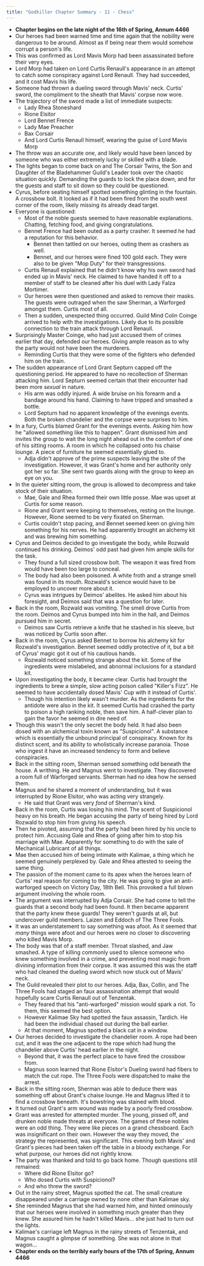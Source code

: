 ```yaml
---
title: "Godkiller Chapter Summary - 11 - Chess"
---
```

- **Chapter begins on the late night of the 16th of Spring, Annum 4466**
- Our heroes had been warned time and time again that the nobility were dangerous to be around. Almost as if being near them would somehow corrupt a person's life.
- This was confirmed as Lord Mavis Morp had been assassinated before their very eyes. 
- Lord Morp had taken on Lord Curtis Renaull's appearance in an attempt to catch some conspiracy against Lord Renaull. They had succeeded, and it cost Mavis his life.
- Someone had thrown a dueling sword through Mavis' neck. Curtis' sword, the compliment to the sheath that Mavis' corpse now wore.
- The trajectory of the sword made a list of immediate suspects:
	- Lady Rhea Stoneshard
	- Rione Elsitor
	- Lord Bennet Frence
	- Lady Mae Preacher
	- Bax Corsair
	- And Lord Curtis Renaull himself, wearing the guise of Lord Mavis Morp
- The throw was an accurate one, and likely would have been lanced by someone who was either extremely lucky or skilled with a blade.
- The lights began to come back on and The Corsair Twins, the Son and Daughter of the Bladehammer Guild's Leader took over the chaotic situation quickly. Demanding the guards to lock the place down, and for the guests and staff to sit down so they could be questioned.
- Cyrus, before seating himself spotted something glinting in the fountain. A crossbow bolt. It looked as if it had been fired from the south west corner of the room, likely missing its already dead target.
- Everyone is questioned:
	- Most of the noble guests seemed to have reasonable explanations. Chatting, fetching food, and giving congratulations.
	- Bennet Frence had been outed as a party crasher. It seemed he had a reputation for this behavior.
		- Bennet then tattled on our heroes, outing them as crashers as well.
		- Bennet, and our heroes were fined 100 gold each. They were also to be given "Mop Duty" for their transgressions.
	- Curtis Renaull explained that he didn't know why his own sword had ended up in Mavis' neck. He claimed to have handed it off to a member of staff to be cleaned after his duel with Lady Falza Mortimer.
	- Our heroes were then questioned and asked to remove their masks. The guests were outraged when the saw Sherman, a Warforged amongst them. Curtis most of all.
	- Then a sudden, unexpected thing occurred. Guild Mind Colin Coinge arrived to help with the investigations. Likely due to its possible connection to the train attack through Lord Renaull.
- Surprisingly Master Coinge, who had just accused them of crimes earlier that day, defended our heroes. Giving ample reason as to why the party would not have been the murderers.
	- Reminding Curtis that they were some of the fighters who defended him on the train.
- The sudden appearance of Lord Grant Septurn capped off the questioning period. He appeared to have no recollection of Sherman attacking him. Lord Septurn seemed certain that their encounter had been more *sexual* in nature.
	- His arm was oddly injured. A wide bruise on his forearm and a bandage around his hand. Claiming to have tripped and smashed a bottle.
	- Lord Septurn had no apparent knowledge of the evenings events. Both the broken chandelier and the corpse were surprises to him.
- In a fury, Curtis blamed Grant for the evenings events. Asking him how he "allowed something like this to happen". Grant dismissed him and invites the group to wait the long night ahead out in the comfort of one of his sitting rooms. A room in which he collapsed onto his chaise lounge. A piece of furniture he seemed essentially glued to.
	- Adja didn't approve of the prime suspects leaving the site of the investigation. However, it was Grant's home and her authority only got her so far. She sent two guards along with the group to keep an eye on you.
- In the quieter sitting room, the group is allowed to decompress and take stock of their situation.
	- Mae, Gale and Rhea formed their own little posse. Mae was upset at Curtis for some reason.
	- Rione and Grant were keeping to themselves, resting on the lounge. However, Rione seemed to be very fixated on Sherman.
	- Curtis couldn't stop pacing, and Bennet seemed keen on giving him something for his nerves. He had apparently brought an alchemy kit and was brewing him something.
- Cyrus and Deimos decided to go investigate the body, while Rozwald continued his drinking. Deimos' odd past had given him ample skills for the task.
	- They found a full sized crossbow bolt. The weapon it was fired from would have been too large to conceal.
	- The body had also been poisoned. A white froth and a strange smell was found in its mouth. Rozwald's science would have to be employed to uncover more about it.
	- Cyrus was intrigues by Deimos' abelites. He asked him about his foresight, and Deimos said that was a question for later.
- Back in the room, Rozwald was vomiting. The smell drove Curtis from the room. Deimos and Cyrus bumped into him in the hall, and Deimos pursued him in secret.
	- Deimos saw Curtis retrieve a knife that he stashed in his sleeve, but was noticed by Curtis soon after.
- Back in the room, Cyrus asked Bennet to borrow his alchemy kit for Rozwald's investigation. Bennet seemed oddly protective of it, but a bit of Cyrus' magic got it out of his cautious hands.
	- Rozwald noticed something strange about the kit. Some of the ingredients were mislabeled, and abnormal inclusions for a standard kit.
- Upon investigating the body, it became clear. Curtis had brought the ingredients to brew a simple, slow acting poison called "Killer's Fizz". He seemed to have accidentally dosed Mavis' Cup with it instead of Curtis'. 
	- Though his intention likely wasn't murder. As the ingredients for the antidote were also in the kit. It seemed Curtis had crashed the party to poison a high ranking noble, then save him. A half-clever plan to gain the favor he seemed in dire need of.
- Though this wasn't the only secret the body held. It had also been dosed with an alchemical toxin known as "Suspicionol". A substance which is essentially the unbound principal of conspiracy. Known for its distinct scent, and its ability to wholistically increase paranoia. Those who ingest it have an increased tendency to form and believe conspiracies.
- Back in the sitting room, Sherman sensed something odd beneath the house. A writhing. He and Magnus went to investigate. They discovered a room full of Warforged servants. Sherman had no idea how he sensed them.
- Magnus and he shared a moment of understanding, but it was interrupted by Rione Elsitor, who was acting very strangely.
	- He said that Grant was very *fond* of Sherman's kind.
- Back in the room, Curtis was losing his mind. The scent of Suspicionol heavy on his breath. He began accusing the party of being hired by Lord Rozwald to stop him from giving his speech. 
- Then he pivoted, assuming that the party had been hired by his uncle to protect him. Accusing Gale and Rhea of going after him to stop his marriage with Mae. Apparently for something to do with the sale of Mechanical Lubricant of all things.
- Mae then accused him of being intimate with Kalimae, a thing which he seemed genuinely perplexed by. Gale and Rhea attested to seeing the same thing.
- The passion of the moment came to its apex when the heroes learn of Curtis' real reason for coming to the city. He was going to give an anti-warforged speech on Victory Day, 18th Bell. This provoked a full blown argument involving the whole room.
- The argument was interrupted by Adja Corsair. She had come to tell the guards that a second body had been found. It then became apparent that the party knew these guards! They weren't guards at all, but undercover guild members. Laizen and Eddoch of The Three Fools.
- It was an understatement to say something was afoot. As it seemed that *many* things were afoot and our heroes were no closer to discovering who killed Mavis Morp.
- The body was that of a staff member. Throat slashed, and Jaw smashed. A type of killing commonly used to silence someone who knew something involved in a crime, and preventing most magic from divining information from their corpse. It was assumed this was the staff who had cleaned the dueling sword which now stuck out of Mavis' neck.
- The Guild revealed their plot to our heroes. Adja, Bax, Collin, and The Three Fools had staged an faux assassination attempt that would hopefully scare Curtis Renaull out of Tenzentak.
	- They feared that his "anti-warforged" mission would spark a riot. To them, this seemed the best option.
	- However Kalimae Sky had spotted the faux assassin, Tardich. He had been the individual chased out during the ball earlier.
	- At that moment, Magnus spotted a black cat in a window.
- Our heroes decided to investigate the chandelier room. A rope had been cut, and it was the one adjacent to the rope which had hung the chandelier above Curtis' head earlier in the night.
	- Beyond that, it was the perfect place to have fired the crossbow from.
	- Magnus soon learned that Rione Elsitor's Dueling sword had fibers to match the cut rope. The Three Fools were dispatched to make the arrest.
- Back in the sitting room, Sherman was able to deduce there was something off about Grant's chaise lounge. He and Magnus lifted it to find a crossbow beneath. It's bowstring was stained with blood. 
- It turned out Grant's arm wound was made by a poorly fired crossbow.
- Grant was arrested for attempted murder. The young, pissed off, and drunken noble made threats at everyone. The games of these nobles were an odd thing. They were like pieces on a grand chessboard. Each was insignificant on their own. However the way they moved, the strategy the represented, was significant. This evening both Mavis' and Grant's pieces had been taken off the table in a bloody exchange. For what purpose, our heroes did not rightly know.
- The party was thanked and told to go back home. Though questions still remained:
	- Where did Rione Elsitor go?
	- Who dosed Curtis with Suspicionol?
	- And who threw the sword?
- Out in the rainy street, Magnus spotted the cat. The small creature disappeared under a carriage owned by none other than Kalimae sky.
- She reminded Magnus that she had warned him, and hinted ominously that our heroes were involved in something much greater than they knew. She assured him he hadn't killed Mavis... she just had to turn out the lights.
- Kalimae's carriage left Magnus in the rainy streets of Tenzentak, and Magnus caught a glimpse of something. She was not alone in that wagon...
- **Chapter ends on the terribly early hours of the 17th of Spring, Annum 4466**